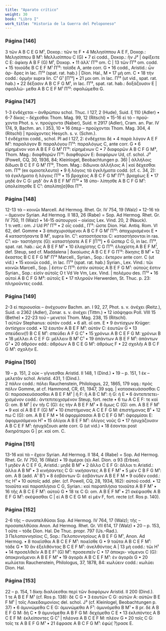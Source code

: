 ```yaml
---
title: "Aparato crítico"
weight: 30
book: "Libro I"
work_title: "Historia de la Guerra del Peloponeso"
---
```

<div class="apparatus">
<h3>Página [146]</h3>
<p>
3 τῶν A B C E G M¹, Doxop.: τῶν τε F • 4 Μελησίππου A E F, Doxop.: Μελησίππου Β M¹: Μελλισίππου C (G) • 7 εἰ codd., Doxop.: ἢν J² | ἀφίξειτε C E: ἀφίκηι A B F (G) M¹, Doxop. • 11 ἀλλ' Π¹³ om. C | 13 τῶν Π¹³ om. codd. • 15 τοιοῦδε B C E F M¹ Π¹³: τοῖσδε Α, ante corr. G • 16 codd., Aristid.: ὧν ἀρ- δρες in lac. Π¹³ (spat. rat. hab.) | Dion. Hal., M • 17 μὴ om. C • 18 τὴν codd.: ὁρμὴν supra lin. C¹ G¹ [Π¹³] • 21 μοι om. in lac. Π¹³ (ut vid., spat. rat. hab.) • 22 δέξασιν A B C F G M¹, in lac. Π¹³, spat. rat. hab.: δοξάζουσιν Ε | σφαλλώ- μεθα A B C E F M¹ Π¹³: σφαλώμεθα G.
</p>

<h3>Página [147]</h3>
<p>
1-3 ἐνδέχεται – ἀνθρώπου schol. Thuc. I 127, 2 (Hude), Suid. ξ 110 (Adler) • 6-7 δίκας – δέχεσθαι Thom. Mag. 99, 12 (Ritschl) • 15-16 εἰ τὸ – πρού- χοντα Phot. s. v. προύχοντα (Naber), Suid. π 2917 (Adler), Cram. an. Par. IV 174, 9, Bachm. an. I 353, 10 • 16 ὅπερ – προύχονται Thom. Mag. 304, 4 (Ritschl) | προύχοντες Hesych. s. v. (Schm.).<br>
1 ἐνδέχεται codd., schol. Pl ad I 127, 2: ἐνδέχεται δὲ • 4 παρὰ λόγον Α E F M¹: παραλόγον B: παραλόγου Π¹³: παραλόγως C, ante corr. G • 6 εἰρημένον von A B E F G M¹ Π¹³: εἰρημένων C • 7 διαφορῶν A B C F G M³, Thom. Mag.: διαφθορῶν Π¹³: διαφθορών Ε: διαφόρων Ud, cf. schol. J³ (Powell, CQ, 30, 1936, 84; Kleinlogel, Beobachtungen p. 36) | ἀλλήλοις δίδωσι B C E F G M¹ Π¹³, Thom. Mag.: δίδωναι ἀλλήλοις Α | καὶ δέχεσθαι om. Π¹³ (ex ομοιοτελευτο) • 9 ἢ λόγοις τὰ ἐγκλήματα codd. (cf. c. 34, 2): τὰ ἐγκλήματα ἢ λόγοις Π¹³ • 15 βραχέος Α B C F G M¹ Π¹³: βραχέως Ε • 17 μηδὲ ἂν C G: μηδ' ἂν A B E F M¹ Π¹³ • 18 ὑπο- λίπησθε A B C F G M¹: ὑπολείπησθε E C¹: ἀπολίπη[σ]θαι Π¹³.
</p>

<h3>Página [148]</h3>
<p>
12-13 τὰ – κοινῶι Marcell. Ad Hermog. Rhet. Gr. IV 754, 19 (Walz) • 12-16 τὰ – ἄμεινον Syrian. Ad Hermog. II 183, 26 (Rabe) = Sop. Ad Hermog. Rhet. Gr. IV 750, 11 (Walz) • 14-15 αὐτουργοὶ – οἰκίαις Lex. Vind. 20, 2 (Nauck).<br>
1 τι vett.: om. J Ud Pl¹ Π¹³ • 2 οἷς codd., Π¹³: ὥστε Dion. Hal. Antiq. Rom. VI 62, def. Gomme • 3 ἀπισχυρισάμενοι A B C F G M¹ Π¹³: ἀποχυρισμένοι Ε • 4 καταστήσαντε B M¹, supra lin. C¹: καταστήσεται C: καταστήσονται in ras. C¹: κα- ταστήσητε (G): καταστήσατε A E F [Π¹³] • 6 ὥσπερ C G, in lac. Π¹³, spat. rat. hab.: ὡς A B E F M¹ • 10 ἐλαχίστης C G Π¹³: ἐλαχίστη A B E F M¹, def. Steup, sed cf. Maddalena | δικαίωσις A B C E F G Π¹³: δίκησις B M¹ • 12 ἕκαστος B C E F G M¹ Π¹³ Marcell., Syrian., Sop.: ἕκτερον ante corr. C (ut vid.) • 15 κοινῶι codd., in lac. Π¹³ (spat. rat. hab.) Syrian., Lex. Vind.: τῶι κοινῶι Marcell., Sop. | ἔστιν C Π¹³: ἐστὶν αὐτοὺς A B E F G M¹: αὐτοὺς ἔστιν Syrian., Sop.: εἰσὶν αὐτοῖς O t Vd Ve Vm, Lex. Vind. | πολέμου des. Π¹³ • 16 αὐτοὶ A B C F G M³: αὐτοῖς Ε • 17 πληροῦν Herwerden, St. Thuc. p. 23: πληροῦντες codd.
</p>

<h3>Página [149]</h3>
<p>
2-3 εἰ περιουσίαι – ἀνέχουσιν Bachm. an. I 92, 27, Phot. s. v. ἀνέχει (Reitz.), Suid. α 2362 (Adler), Zonar. s. v. ἀνέχει (Tittm.) • 12 ἰσόψηφοι Poll. VIII 15 (Bethe) • 22-23 τοῦ – μενετοὶ Thom. Mag. 238, 15 (Ritschl).<br>
1 αὐτῶν Stephanus: αὐτὸν codd. • 6 alt. οἳ om. E • 9 ἀντίσχων Krüger: ἀντίσχειν codd. • 12 ἑαυτὸν A B E F M¹: αὐτὸν C: ἑαυτῶν G • 13 σπεύδειν(!) B C E M¹: σπεύδει Α F G C¹ • 15 χρόνωι A B C E F G M: χρόνωι Β • 18 μέλλει A C E F G: μέλλειν B M¹ C¹ • 19 ἀπάντων A B E F M¹: ἁπάντων G¹ • 20 ἀθρόον edd.: ἀθρόων A B C E G M¹: ἀθρόως F • 22 σχολῆι A B C F G M¹: σχολὴν Ε.
</p>

<h3>Página [150]</h3>
<p>
19 – p. 151, 2 οὐκ – γíγνεσθαι Aristid. II 148, 1 (Dind.) • 19 – p. 151, 1 ἐκ – μελετᾶν schol. Aristid. 431, 1 (Dind.).<br>
2 πάλιν codd.: πόλει Rauchenstein, Philologus, 22, 1865, 179 sqq.: πρὸς πόλιν Gomme, at cf. Hammond, CR, 61, 1947, 39 sqq. | κατασκευάσασθαι C G: παρασκευάσασθαι A B E F M¹ | ἢ F: ἢ A B C M¹: ἡ G: ἡ Ε • 6 ἀντεπιτετει- χισμένον codd.: ἀντεπιτειχισμένον Steup, fort. recte • 6 τω A C E F: τε καὶ G: om. B M¹ | ἐν τῆι C (G): ἐς τὴν A B E F M¹ • 8 ὅμως C (G): om. A B E F M¹ • 9 καὶ οἳ A B E F (G) M¹ • 10 ἐπιστήμονας A C E F G M: ἐπιστήμονας B¹ • 12 πω C (G): om. A B E F M • 14 ἀφορμίσασαι A B C E F G M¹: ἀφορμίσαι Ε: ἀφορμισάμενοι H¹ • 15 ὀλίγαι A B E F M¹: ὀλίγος νοῦς G • 17 ἡσυχάζουσιν A B C E F M¹: ἡσυχάζουσι ante corr. G (ut vid.) • 18 ἔσονται post δικηρότεροι G | pr. καὶ om. C.
</p>

<h3>Página [151]</h3>
<p>
13-16 καὶ τὰ – ἔχειν Syrian. Ad Hermog. II 184, 4 (Rabe) = Sop. Ad Hermog. Rhet. Gr. IV 750, 16 (Walz) • 19 ἁμέραι (s)ι Ael. Dion. α 93 (Erbse).<br>
1 μηδὲν A C E F G, Aristid.: μηδὲ B M¹ • 2 ἄλλο C E F G: ἄλλοι τι Aristid.: ἄλλα A B M¹ • 3 κινήσαντες C G: νικήσαντες A B E F M¹ • 5 μὲν C B F G M¹: om. A B (add. A¹ B¹) • 8 ἐσβάντων G: ἐσβάντων A B E F M • 9 οὐδὲν codd.: τὶς H¹ • 10 αὐτοῖς add. pler. (cf. Powell, CQ, 28, 1934, 162): αὐτοῦ codd. • 12 τοιαῦτα καὶ παραπλήσια C G, Syrian.: καὶ παραπλήσια τοιαῦτα A B F M¹ • 16 τῆς A B C E F M¹: αὐτοῦ G • 18 τε C G: om. A B E F M¹ • 21 σκέψασθε A B E F G M¹: σκέψασθαι C | εἰ A B C E G M: εἰ μὲν F, fort. recte (cf. Ros p. 140).
</p>

<h3>Página [152]</h3>
<p>
2-6 τῆς – συναπελθῦσαι Sop. Ad Hermog. IV 764, 17 (Walz); τῆς – προσαπελθῦσαι Anon. Ad Hermog. Rhet. Gr. VII 614, 17 (Walz) • 20 – p. 153, 1 οὔτε – τόδε Dion. Hal. De Thuc. propr. 797 (Us.–Rad.).<br>
3 Πελοποννησίοις C, Sop.: Πελοποννησίους A B E F G M¹, Anon. Ad Hermog. • 8 ποιεῖσθαι A B C E F M¹: ποιεῖσθε G • 9 ταῦτα A B C E F M¹: τάδε G • 10 ἂν ἐξελθόντας B C E F M¹: ἀνελθόντας A | 13 μὴ codd.: τῶι H¹ • 14 προσελθεῖν A B E F¹ (G) M¹: προσειπεῖν C • 17 ἀποκρι- νάμενοι C (G): ἀποκρινόμενοι A B E F M¹ • 19 ἀγορᾶι A B C E F M¹: ἐν ἀγορᾶι G • 20 κωλύεται Rauchenstein, Philologus, 37, 1878, 84: κωλύειν codd.: κωλύει Dion. Hal.
</p>

<h3>Página [153]</h3>
<p>
22 – p. 154, 1 δίκηι διαλύεσθαι περὶ τῶν διαφόρων Aristid. II 200 (Dind.).<br>
1 τε A B E F M¹ (cf. Ros p. 138): δὲ C G • 3 ἑαυτῶν C G: αὐτῶν Α: αὑτῶν B E F M¹ | τοῖς Λακεδαιμονίοις del. schol. J³ (cf. Kleinlogel, Beobachtungen p. 37) • 6 ἀμυνώμεθα C E G: ἀμυνώμεθα A F¹: ἀμυνόμεθα B M¹ • 8 pr. δὲ A B E F G M: δὴ C • 9 ἀμυνόμεθα A B F G M: δεχόμεθα C E • 13 ἐκλιπόντες A B C E F M: ἐκλείποντες G C¹ | πλέονα A B C E F M: πλέον G • 20 τοῖς C G: τοῖς τε A B E F G M¹ • 21 ἔφρασε A B C F G M¹: ἐφώ( ?)ρασε Ε.
</p>

</div>